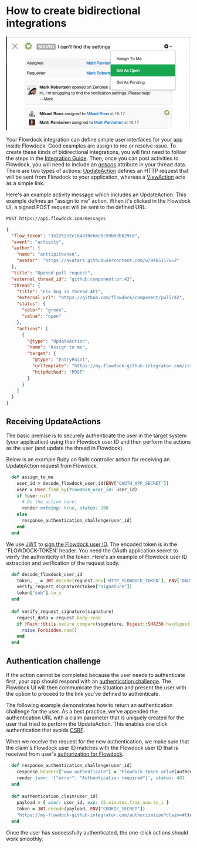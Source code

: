 # How to create bidirectional integrations

![Example bidirectional integration](/images/two-way-actions.png)

Your Flowdock integration can define simple user interfaces for your app inside Flowdock. Good examples are assign to me or resolve issue. To create these kinds of bidirectional integrations, you will first need to follow the steps in the [Integration Guide](developing-integrations). Then, once you can post activities to Flowdock, you will need to include an *[actions](thread-actions)* attribute in your thread data. There are two types of actions: [UpdateAction](thread-actions#/update-action) defines an HTTP request that will be sent from Flowdock to your application, whereas a [ViewAction](thread-actions#/view-action) acts as a simple link.

Here's an example activity message which includes an UpdateAction. This example defines an "assign to me" action. When it's clicked in the Flowdock UI, a signed POST request will be sent to the defined URL.


```
POST https://api.flowdock.com/messages
```
```json
{
  "flow_token": "3e2252e2e164d70ebbc5c59b9db629c8",
  "event": "activity",
  "author": {
    "name": "anttipitkanen",
    "avatar": "https://avatars.githubusercontent.com/u/946511?v=2"
  },
  "title": "Opened pull request",
  "external_thread_id": "github:component:pr:42",
  "thread": {
    "title": "Fix bug in thread API",
    "external_url": "https://github.com/flowdock/component/pull/42",
    "status": {
      "color": "green",
      "value": "open"
    },
    "actions": [
      {
        "@type": "UpdateAction",
        "name": "Assign to me",
        "target": {
          "@type": "EntryPoint",
          "urlTemplate": "https://my-flowdock-github-integrator.com/issues/42/assign-to-me",
          "httpMethod": "POST"
        }
      }
    ]
  }
}
```

## Receiving UpdateActions

The basic premise is to securely authenticate the user in the target system (your application) using their Flowdock user ID and then perform the actions as the user (and update the thread in Flowdock).

Below is an example Ruby on Rails controller action for receiving an UpdateAction request from Flowdock.

```ruby
  def assign_to_me
    user_id = decode_flowdock_user_id(ENV['OAUTH_APP_SECRET'])
    user = User.find_by(flowdock_user_id: user_id)
    if !user.nil?
      # Do the action here!
      render nothing: true, status: 200
    else
      response_authentication_challenge(user_id)
    end
  end
```

We use [JWT](http://jwt.io) to [sign the Flowdock user ID](thread-actions#/signature). The encoded token is in the 'FLOWDOCK-TOKEN' header. You need the OAuth application secret to verify the authenticity of the token. Here's an example of Flowdock user ID extraction and verification of the request body.

```ruby
  def decode_flowdock_user_id
    token, _ = JWT.decode(request.env['HTTP_FLOWDOCK_TOKEN'], ENV['OAUTH_APP_SECRET'])
    verify_request_signature(token["signature"])
    token["sub"].to_s
  end

  def verify_request_signature(signature)
    request_data = request.body.read
    if !Rack::Utils.secure_compare(signature, Digest::SHA256.hexdigest(request_data))
      raise Forbidden.new()
    end
  end
```

## Authentication challenge

If the action cannot be completed because the user needs to authenticate first, your app should respond with an [authentication challenge](thread-actions#/authentication-challenge). The Flowdock UI will then communicate the situation and present the user with the option to proceed to the link you've defined to authenticate.

The following example demonstrates how to return an authentication challenge for the user. As a best practice, we've appended the authentication URL with a claim parameter that is uniquely created for the user that tried to perform the UpdateAction. This enables one click authentication that avoids [CSRF](https://en.wikipedia.org/wiki/Cross-site_request_forgery).

When we receive the request for the new authentication, we make sure that the claim's Flowdock user ID matches with the Flowdock user ID that is received from user's [authorization for Flowdock](production-integrations#/oauth2-authorize).

```ruby
  def response_authentication_challenge(user_id)
    response.headers["www-authenticate"] = "Flowdock-Token url=#{authentication_claim(user_id)}"
    render json: '{"error": "Authentication required"}', status: 401
  end

  def authentication_claim(user_id)
    payload = { user: user_id, exp: 15.minutes.from_now.to_i }
    token = JWT.encode(payload, ENV["COOKIE_SECRET"])
    "https://my-flowdock-github-integrator.com/authorization?claim=#{token}"
  end
```

Once the user has successfully authenticated, the one-click actions should work smoothly.
